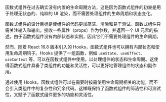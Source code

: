 函数式组件在过去确实没有内置的生命周期方法，这是因为函数式组件的初衷是用于处理无状态的、纯粹的 UI 渲染，而不需要处理组件的生命周期和状态变化。

函数式组件的设计目标是使组件的代码更加简洁、清晰和易于测试。函数式组件只需关注输入和输出，接收一些属性（props）作为参数，并返回一个 UI 元素的描述。由于函数式组件没有内部状态和实例，因此它们不需要处理组件的生命周期。

然而，随着 React 16.8 版本引入的 Hooks，函数式组件也可以拥有内部状态和使用生命周期钩子。Hooks 提供了一组函数，例如 `useState`、`useEffect`、`useContext` 等，可以在函数式组件中使用，以处理组件的状态和生命周期。这使得函数式组件具备了类组件的功能和灵活性，可以更好地管理组件的状态和副作用。

通过使用 Hooks，函数式组件可以在需要时按需使用生命周期相关的功能，而不会引入类组件中的复杂性和冗余代码。这样既保持了函数式组件的简洁性和可测试性，又赋予了函数式组件更多的功能和灵活性。